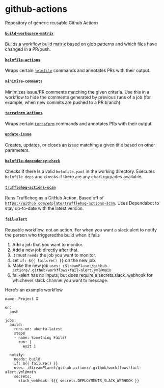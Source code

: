 # github-actions

Repository of generic reusable Github Actions

#### [`build-workspace-matrix`](build-workspace-matrix)

Builds a [workflow build matrix](https://docs.github.com/en/actions/configuring-and-managing-workflows/configuring-a-workflow#configuring-a-build-matrix) based on glob patterns and which files have changed in a PR/push.

#### [`helmfile-actions`](helmfile-actions)

Wraps certain [`helmfile`](https://github.com/roboll/helmfile) commands and annotates PRs with their output.

#### [`minimize-comments`](minimize-comments)

Minimizes issue/PR comments matching the given criteria. Use this in a workflow to hide the comments generated by previous runs of a job (for example, when new commits are pushed to a PR branch).

#### [`terraform-actions`](terraform-actions)

Wraps certain [`terraform`](https://www.terraform.io/docs/commands/index.html) commands and annotates PRs with their output.

#### [`update-issue`](update-issue)

Creates, updates, or closes an issue matching a given title based on other parameters.

#### [`helmfile-dependency-check`](helmfile-dependency-check)

Checks if there is a valid `helmfile.yaml` in the working directory. Executes `helmfile deps` and checks if there are any chart upgrades available.

#### [`trufflehog-actions-scan`](trufflehog-actions-scan)

Runs Trufflehog as a GitHub Action.  Based off of [`https://github.com/edplato/trufflehog-actions-scan`](https://github.com/edplato/trufflehog-actions-scan).  Uses Dependabot to stay up-to-date with the latest version.

#### [`fail-alert`](./github/workflows/fail-alert.yml)

Reusable workflow, not an action. For when you want a slack alert to notify the person who triggeredthe build when it fails 

1. Add a job that you want to monitor.
2. Add a new job directly after that.
3. It must `needs` the job you want to monitor.
4. set `if: ${{ failure() }}` on the new job.
5. Make the new job `uses: iStreamPlanet/github-actions/.github/workflows/fail-alert.yml@main`
6. fail-alert has no inputs, but does require a secrets.slack_webhook for whichever slack channel you want to message. 

Here's an example workflow 

```
name: Project X

on:
  push 

jobs:
  build:
    runs-on: ubuntu-latest
    steps
    - name: Something Fails!
      run: |
        exit 1

  notify:
    needs: build
    if: ${{ failure() }}
    uses: iStreamPlanet/github-actions/.github/workflows/fail-alert.yml@main
    secrets:
      slack_webhook: ${{ secrets.DEPLOYMENTS_SLACK_WEBHOOK }}
```                                                                  

